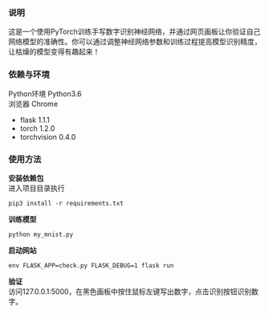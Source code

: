 ### 说明
这是一个使用PyTorch训练手写数字识别神经网络，并通过网页画板让你验证自己网络模型的准确性。你可以通过调整神经网络参数和训练过程提高模型识别精度，让枯燥的模型变得有趣起来！

### 依赖与环境
Python环境 Python3.6  
浏览器     Chrome  

- flask        1.1.1  
- torch        1.2.0  
- torchvision  0.4.0


### 使用方法
**安装依赖包**  
进入项目目录执行  
```
pip3 install -r requirements.txt
```  
  
**训练模型**
```
python my_mnist.py
```

**启动网站**
```
env FLASK_APP=check.py FLASK_DEBUG=1 flask run
```

**验证**  
访问127.0.0.1:5000，在黑色画板中按住鼠标左键写出数字，点击识别按钮识别数字。